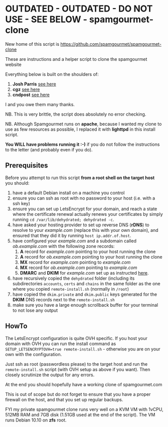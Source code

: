 # OUTDATED - OUTDATED - DO NOT USE - SEE BELOW - spamgourmet-clone

New home of this script is https://github.com/spamgourmet/spamgourmet-clone

These are instructions and a helper script to clone the spamgourmet website

Everything below is built on the shoulders of:
1. **Josh Parris** [see here](https://bbs.spamgourmet.com/viewtopic.php?f=2&t=1703)
1. **cgz** [see here](https://bbs.spamgourmet.com/viewtopic.php?f=2&t=1356)
1. **cndpost** [see here](https://bbs.spamgourmet.com/viewtopic.php?f=2&t=1298)

I and you owe them many thanks.

NB. This is very brittle, the script does absolutely no error checking.

NB. Although Spamgourmet runs on **apache**, because I wanted my clone to use as few resources as possible, I replaced it with **lighttpd** in this install script.

**You WILL have problems running it :-)** if you do not follow the instructions to the letter (and probably even if you do).

## Prerequisites
Before you attempt to run this script **from a root shell on the target host** you should:
1. have a default Debian install on a machine you control
1. ensure you can ssh as root with no password to your host (i.e. with a ssh key)
1. ensure you can set up LetsEncrypt for your domain, and reach a state where the certificate renewal actually renews your certificates by simply running `cd /var/lib/dehydrated; dehydrated -c`.
1. have asked your hosting provider to set up reverse DNS (**rDNS**) to resolve to your *example.com* (replace this with your own domain), and ensured that they did it by running `host ip.addr.of.host`.
1. have configured your *example.com*  and a subdomain called *ob.example.com* with the following zone records:
    1. **A** record for *example.com* pointing to your host running the clone
    1. **A** record for *ob.example.com* pointing to your host running the clone
    1. **MX** record for *example.com* pointing to *example.com*
    1. **MX** record for *ob.example.com* pointing to *example.com*
    1. **DMARC** and **DKIM** for *example.com* set up as instructed [here](https://www.geekrant.org/2017/04/25/trustworthy-email-authentication-using-exim4-spf-dkim-and-dmarc/).
1. have recursively copied the `dehydrated` folder (including its subdirectories `accounts`, `certs` and `chains` in the same folder as the one where you copied `remote-install.sh` (normally in `/root`)
1. have copied the `dkim.private` and `dkim.public` keys generated for the **DKIM** DNS records next to the `remote-install.sh`
1. make sure you have a large enough scrollback buffer for your terminal to not lose any output
## HowTo
The LetsEncrypt configuration is quite OVH specific. If you host your domain with OVH you can run the install command as `SETUP_LETSENCRYPTOVH=true remote-install.sh` - otherwise you are on your own with the configuration.

Just ssh as root (passwordless please) to the target host and run the `remote-install.sh` script (with OVH setup as above if you want). Then closely scrutinize the output for any errors.

At the end you should hopefully have a working clone of spamgourmet.com

This is out of scope but do not forget to ensure that you have a proper firewall on the host, and that you set up regular backups.

FYI my private spamgourmet clone runs very well on a KVM VM with 1vCPU, 512MB RAM and 7GB disk (1.51GB used at the end of the script). The VM runs Debian 10.10 on **zfs** root.

